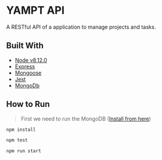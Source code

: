 # YAMPT API

A RESTful API of a application to manage projects and tasks.

## Built With
- [Node v8.12.0](https://nodejs.org/en/blog/release/v8.12.0/)
- [Express](http://expressjs.com)
- [Mongoose](https://mongoosejs.com/)
- [Jest](https://jestjs.io/)
- [MongoDb](https://www.mongodb.com/)


## How to **Run**

> First we need to run the MongoDB ([Install from here](https://docs.mongodb.com/manual/installation/))

``` bash
npm install

npm test

npm run start
```
